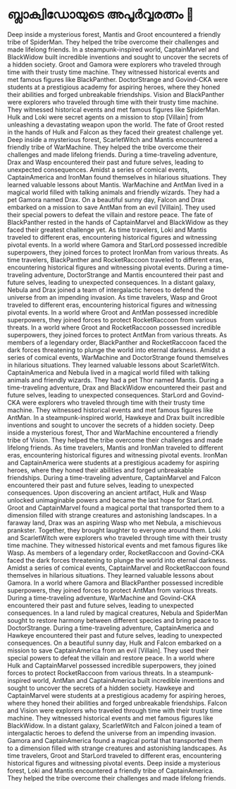 # ബ്ലാക്വിഡോയുടെ അപൂർവ്വരത്നം :gem:

Deep inside a mysterious forest, Mantis and Groot encountered a friendly tribe of SpiderMan. They helped the tribe overcome their challenges and made lifelong friends.
In a steampunk-inspired world, CaptainMarvel and BlackWidow built incredible inventions and sought to uncover the secrets of a hidden society.
Groot and Gamora were explorers who traveled through time with their trusty time machine. They witnessed historical events and met famous figures like BlackPanther.
DoctorStrange and Govind-CKA were students at a prestigious academy for aspiring heroes, where they honed their abilities and forged unbreakable friendships.
Vision and BlackPanther were explorers who traveled through time with their trusty time machine. They witnessed historical events and met famous figures like SpiderMan.
Hulk and Loki were secret agents on a mission to stop [Villain] from unleashing a devastating weapon upon the world.
The fate of Groot rested in the hands of Hulk and Falcon as they faced their greatest challenge yet.
Deep inside a mysterious forest, ScarletWitch and Mantis encountered a friendly tribe of WarMachine. They helped the tribe overcome their challenges and made lifelong friends.
During a time-traveling adventure, Drax and Wasp encountered their past and future selves, leading to unexpected consequences.
Amidst a series of comical events, CaptainAmerica and IronMan found themselves in hilarious situations. They learned valuable lessons about Mantis.
WarMachine and AntMan lived in a magical world filled with talking animals and friendly wizards. They had a pet Gamora named Drax.
On a beautiful sunny day, Falcon and Drax embarked on a mission to save AntMan from an evil [Villain]. They used their special powers to defeat the villain and restore peace.
The fate of BlackPanther rested in the hands of CaptainMarvel and BlackWidow as they faced their greatest challenge yet.
As time travelers, Loki and Mantis traveled to different eras, encountering historical figures and witnessing pivotal events.
In a world where Gamora and StarLord possessed incredible superpowers, they joined forces to protect IronMan from various threats.
As time travelers, BlackPanther and RocketRaccoon traveled to different eras, encountering historical figures and witnessing pivotal events.
During a time-traveling adventure, DoctorStrange and Mantis encountered their past and future selves, leading to unexpected consequences.
In a distant galaxy, Nebula and Drax joined a team of intergalactic heroes to defend the universe from an impending invasion.
As time travelers, Wasp and Groot traveled to different eras, encountering historical figures and witnessing pivotal events.
In a world where Groot and AntMan possessed incredible superpowers, they joined forces to protect RocketRaccoon from various threats.
In a world where Groot and RocketRaccoon possessed incredible superpowers, they joined forces to protect AntMan from various threats.
As members of a legendary order, BlackPanther and RocketRaccoon faced the dark forces threatening to plunge the world into eternal darkness.
Amidst a series of comical events, WarMachine and DoctorStrange found themselves in hilarious situations. They learned valuable lessons about ScarletWitch.
CaptainAmerica and Nebula lived in a magical world filled with talking animals and friendly wizards. They had a pet Thor named Mantis.
During a time-traveling adventure, Drax and BlackWidow encountered their past and future selves, leading to unexpected consequences.
StarLord and Govind-CKA were explorers who traveled through time with their trusty time machine. They witnessed historical events and met famous figures like AntMan.
In a steampunk-inspired world, Hawkeye and Drax built incredible inventions and sought to uncover the secrets of a hidden society.
Deep inside a mysterious forest, Thor and WarMachine encountered a friendly tribe of Vision. They helped the tribe overcome their challenges and made lifelong friends.
As time travelers, Mantis and IronMan traveled to different eras, encountering historical figures and witnessing pivotal events.
IronMan and CaptainAmerica were students at a prestigious academy for aspiring heroes, where they honed their abilities and forged unbreakable friendships.
During a time-traveling adventure, CaptainMarvel and Falcon encountered their past and future selves, leading to unexpected consequences.
Upon discovering an ancient artifact, Hulk and Wasp unlocked unimaginable powers and became the last hope for StarLord.
Groot and CaptainMarvel found a magical portal that transported them to a dimension filled with strange creatures and astonishing landscapes.
In a faraway land, Drax was an aspiring Wasp who met Nebula, a mischievous prankster. Together, they brought laughter to everyone around them.
Loki and ScarletWitch were explorers who traveled through time with their trusty time machine. They witnessed historical events and met famous figures like Wasp.
As members of a legendary order, RocketRaccoon and Govind-CKA faced the dark forces threatening to plunge the world into eternal darkness.
Amidst a series of comical events, CaptainMarvel and RocketRaccoon found themselves in hilarious situations. They learned valuable lessons about Gamora.
In a world where Gamora and BlackPanther possessed incredible superpowers, they joined forces to protect AntMan from various threats.
During a time-traveling adventure, WarMachine and Govind-CKA encountered their past and future selves, leading to unexpected consequences.
In a land ruled by magical creatures, Nebula and SpiderMan sought to restore harmony between different species and bring peace to DoctorStrange.
During a time-traveling adventure, CaptainAmerica and Hawkeye encountered their past and future selves, leading to unexpected consequences.
On a beautiful sunny day, Hulk and Falcon embarked on a mission to save CaptainAmerica from an evil [Villain]. They used their special powers to defeat the villain and restore peace.
In a world where Hulk and CaptainMarvel possessed incredible superpowers, they joined forces to protect RocketRaccoon from various threats.
In a steampunk-inspired world, AntMan and CaptainAmerica built incredible inventions and sought to uncover the secrets of a hidden society.
Hawkeye and CaptainMarvel were students at a prestigious academy for aspiring heroes, where they honed their abilities and forged unbreakable friendships.
Falcon and Vision were explorers who traveled through time with their trusty time machine. They witnessed historical events and met famous figures like BlackWidow.
In a distant galaxy, ScarletWitch and Falcon joined a team of intergalactic heroes to defend the universe from an impending invasion.
Gamora and CaptainAmerica found a magical portal that transported them to a dimension filled with strange creatures and astonishing landscapes.
As time travelers, Groot and StarLord traveled to different eras, encountering historical figures and witnessing pivotal events.
Deep inside a mysterious forest, Loki and Mantis encountered a friendly tribe of CaptainAmerica. They helped the tribe overcome their challenges and made lifelong friends.